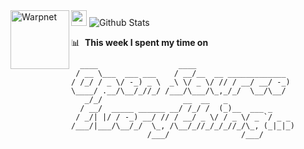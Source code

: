 <img src="https://media.giphy.com/media/hvRJCLFzcasrR4ia7z/giphy.gif" width="25px">

<img src="https://raw.githubusercontent.com/bornmay/bornmay/Update/svg/Bottom.svg" alt="Github Stats" />

<img align="left" height="94px" width="94px" alt="Warpnet" src="https://avatars.githubusercontent.com/u/5047569?s=200&v=4"/>

📊 &nbsp;**This week I spent my time on**

```
  ____                  ____
 / __ \___  ___ ___    / __/__  __ _____________
/ /_/ / _ \/ -_) _ \  _\ \/ _ \/ // / __/ __/ -_)
\____/ .__/\__/_//_/ /___/\___/\_,_/_/  \__/\__/
   _/_/                  __  __   _
  / __/  _____ ______ __/ /_/ /  (_)__  ___ _
 / _/| |/ / -_) __/ // / __/ _ \/ / _ \/ _ `/ _ _
/___/|___/\__/_/  \_, /\__/_//_/_/_//_/\_, (_|_|_)
                 /___/                /___/
```
